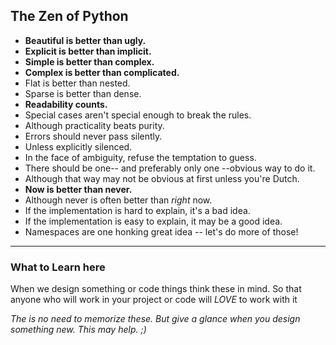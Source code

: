 ## The Zen of Python
* **Beautiful is better than ugly.**
* **Explicit is better than implicit.**
* **Simple is better than complex.**
* **Complex is better than complicated.**
* Flat is better than nested.
* Sparse is better than dense.
* **Readability counts.**
* Special cases aren't special enough to break the rules.
* Although practicality beats purity.
* Errors should never pass silently.
* Unless explicitly silenced.
* In the face of ambiguity, refuse the temptation to guess.
* There should be one-- and preferably only one --obvious way to do it.
* Although that way may not be obvious at first unless you're Dutch.
* **Now is better than never.**
* Although never is often better than *right* now.
* If the implementation is hard to explain, it's a bad idea.
* If the implementation is easy to explain, it may be a good idea.
* Namespaces are one honking great idea -- let's do more of those!

---

### What to Learn here

When we design something or code things think these in mind.
So that anyone who will work in your project or code will *LOVE* to work with it

*The is no need to memorize these. But give a glance when you design something new. This may help. ;)*
